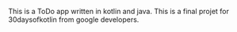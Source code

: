 This is a ToDo app written in kotlin and java.
This is a final projet for 30daysofkotlin from google developers.
